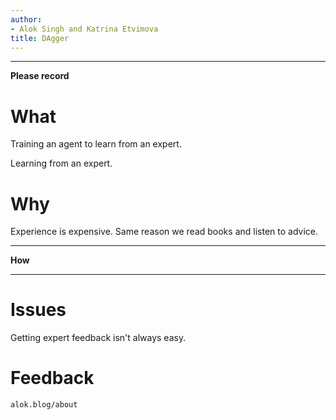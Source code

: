 ```yaml
---
author:
- Alok Singh and Katrina Etvimova
title: DAgger
---
```


------------------------------------------------------------------------

**Please record**

# What

Training an agent to learn from an expert.

Learning from an expert.

# Why

Experience is expensive. Same reason we read books and listen to advice.

------------------------------------------------------------------------

**How**


------------------------------------------------------------------------

# Issues

Getting expert feedback isn't always easy.

# Feedback

`alok.blog/about`
